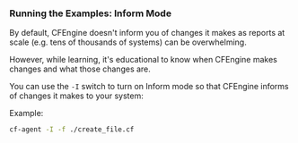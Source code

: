 ### Running the Examples: Inform Mode

By default, CFEngine doesn't inform you of changes it makes as reports at scale (e.g. tens of thousands of systems) can be overwhelming.

However, while learning, it's educational to know when CFEngine makes changes
and what those changes are.

You can use the `-I` switch to turn on Inform mode so that CFEngine informs of
changes it makes to your system:

Example:

```bash
cf-agent -I -f ./create_file.cf
```
